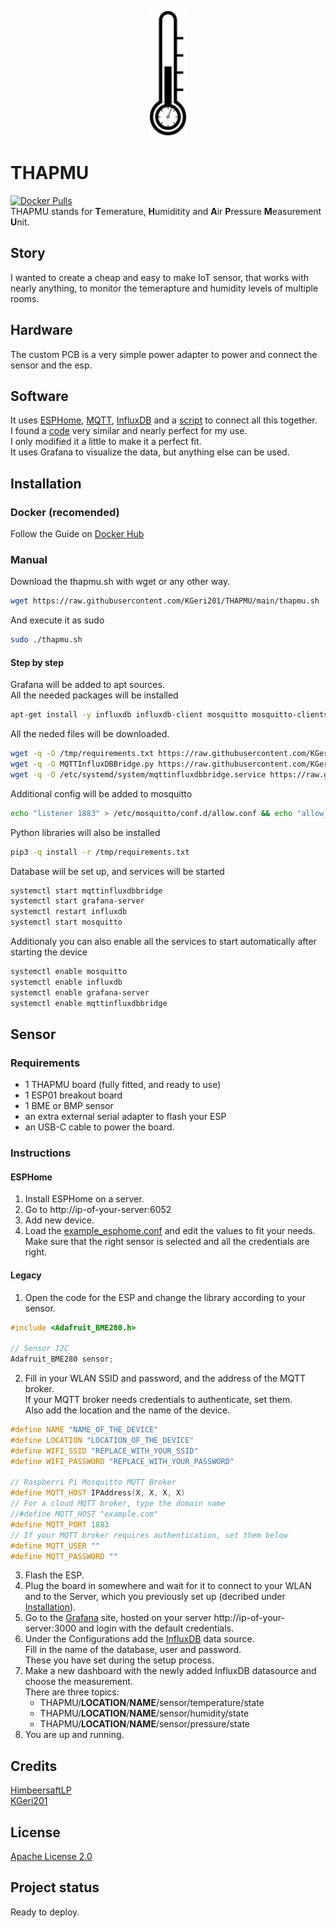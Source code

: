 <p align="center"><img src="THAPMU.svg" alt="Logo" height="200"/></P>

# THAPMU
[![Docker Pulls](https://img.shields.io/docker/pulls/kgeri201/thapmu)](https://hub.docker.com/r/kgeri201/thapmu)  
THAPMU stands for **T**emerature, **H**umiditity and **A**ir **P**ressure **M**easurement **U**nit. 

## Story
I wanted to create a cheap and easy to make IoT sensor, that works with nearly anything, to monitor the temerapture and humidity levels of multiple rooms.

## Hardware
The custom PCB is a very simple power adapter to power and connect the sensor and the esp.

## Software
It uses [ESPHome](https://esphome.io/index.html), [MQTT](https://de.wikipedia.org/wiki/MQTT), [InfluxDB](https://www.influxdata.com/) and a [script](MQTTInfluxDBBridge.py) to connect all this together.  
I found a [code](https://randomnerdtutorials.com/esp8266-nodemcu-mqtt-publish-bme280-arduino/) very similar and nearly perfect for my use.  
I only modified it a little to make it a perfect fit.    
It uses Grafana to visualize the data, but anything else can be used.

## Installation
### Docker (recomended)
Follow the Guide on [Docker Hub](https://hub.docker.com/repository/docker/kgeri201/thapmu)

### Manual
Download the thapmu.sh with wget or any other way.
```sh
wget https://raw.githubusercontent.com/KGeri201/THAPMU/main/thapmu.sh
```
And execute it as sudo
```sh
sudo ./thapmu.sh
```
#### Step by step
Grafana will be added to apt sources.  
All the needed packages will be installed  
```sh
apt-get install -y influxdb influxdb-client mosquitto mosquitto-clients python3 python3-pip grafana-enterprise
```
All the neded files will be downloaded.
```sh
wget -q -O /tmp/requirements.txt https://raw.githubusercontent.com/KGeri201/THAPMU/main/requirements.txt
wget -q -O MQTTInfluxDBBridge.py https://raw.githubusercontent.com/KGeri201/THAPMU/main/MQTTInfluxDBBridge.py
wget -q -O /etc/systemd/system/mqttinfluxdbbridge.service https://raw.githubusercontent.com/KGeri201/THAPMU/main/mqttinfluxdbbridge.service
```
Additional config will be added to mosquitto  
```sh
echo "listener 1883" > /etc/mosquitto/conf.d/allow.conf && echo "allow_anonymous true" >> /etc/mosquitto/conf.d/allow.conf
```
Python libraries will also be installed  
```sh
pip3 -q install -r /tmp/requirements.txt
```
Database will be set up, and services will be started
```sh
systemctl start mqttinfluxdbbridge
systemctl start grafana-server
systemctl restart influxdb
systemctl start mosquitto
```
Additionaly you can also enable all the services to start automatically after starting the device  
```sh
systemctl enable mosquitto
systemctl enable influxdb
systemctl enable grafana-server
systemctl enable mqttinfluxdbbridge
```

## Sensor
### Requirements
* 1 THAPMU board (fully fitted, and ready to use)
* 1 ESP01 breakout board
* 1 BME or BMP sensor
* an extra external serial adapter to flash your ESP
* an USB-C cable to power the board.

### Instructions
#### ESPHome
1. Install ESPHome on a server.
2. Go to http://ip-of-your-server:6052
3. Add new device.
4. Load the [example_esphome.conf](example_esphome.conf) and edit the values to fit your needs.
   Make sure that the right sensor is selected and all the credentials are right.

#### Legacy
1. Open the code for the ESP and change the library according to your sensor.  
```ino
#include <Adafruit_BME280.h>

// Sensor I2C
Adafruit_BME280 sensor;
```
2. Fill in your WLAN SSID and password, and the address of the MQTT broker.  
   If your MQTT broker needs credentials to authenticate, set them.  
   Also add the location and the name of the device.
```ino
#define NAME "NAME_OF_THE_DEVICE"
#define LOCATION "LOCATION_OF_THE_DEVICE"
#define WIFI_SSID "REPLACE_WITH_YOUR_SSID"
#define WIFI_PASSWORD "REPLACE_WITH_YOUR_PASSWORD"

// Raspberri Pi Mosquitto MQTT Broker
#define MQTT_HOST IPAddress(X, X, X, X)
// For a cloud MQTT broker, type the domain name
//#define MQTT_HOST "example.com"
#define MQTT_PORT 1883
// If your MQTT broker requires authentication, set them below
#define MQTT_USER ""
#define MQTT_PASSWORD ""
``` 
3. Flash the ESP.  
4. Plug the board in somewhere and wait for it to connect to your WLAN and to the Server, which you previously set up (decribed under [Installation](https://github.com/KGeri201/THAPMU#installation)).
5. Go to the [Grafana](https://grafana.com/) site, hosted on your server http://ip-of-your-server:3000 and login with the default credentials.
6. Under the Configurations add the [InfluxDB](https://www.influxdata.com/products/influxdb-overview/) data source.  
  Fill in the name of the database, user and password.  
  These you have set during the setup process.
7. Make a new dashboard with the newly added InfluxDB datasource and choose the measurement.  
There are three topics:  
   - THAPMU/**LOCATION**/**NAME**/sensor/temperature/state   
   - THAPMU/**LOCATION**/**NAME**/sensor/humidity/state
   - THAPMU/**LOCATION**/**NAME**/sensor/pressure/state
8. You are up and running.  

## Credits
[HimbeersaftLP](https://github.com/HimbeersaftLP)  
[KGeri201](https://github.com/KGeri201)  

## License
[Apache License 2.0](LICENSE)

## Project status
Ready to deploy.
